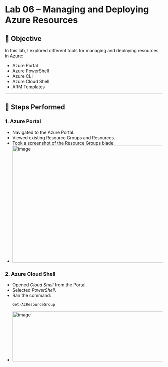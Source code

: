 # Lab 06 – Managing and Deploying Azure Resources

## 🎯 Objective
In this lab, I explored different tools for managing and deploying resources in Azure:
- Azure Portal
- Azure PowerShell
- Azure CLI
- Azure Cloud Shell
- ARM Templates

---

## 📝 Steps Performed

### 1. Azure Portal
- Navigated to the Azure Portal.
- Viewed existing Resource Groups and Resources.
- Took a screenshot of the Resource Groups blade.
- <img width="940" height="373" alt="image" src="https://github.com/user-attachments/assets/dd288545-a12e-4575-b6b4-374446ab5904" />


### 2. Azure Cloud Shell
- Opened *Cloud Shell* from the Portal.
- Selected *PowerShell*.
- Ran the command:
  ```powershell
  Get-AzResourceGroup
- <img width="940" height="160" alt="image" src="https://github.com/user-attachments/assets/67f30bd4-10c2-4677-9e27-b3460df3c147" />

